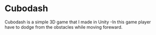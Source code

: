 # Cubodash
Cubodash is a simple 3D game that I made in Unity
-In this game player have to dodge from the obstacles while moving foreward.
